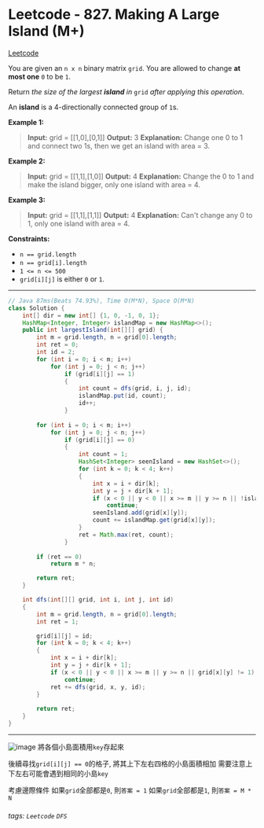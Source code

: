 # Leetcode - 827. Making A Large Island (M+)

[Leetcode](https://leetcode.com/problems/making-a-large-island/)

You are given an `n x n` binary matrix `grid`. You are allowed to change **at most one** `0` to be `1`.

Return _the size of the largest **island** in_ `grid` _after applying this operation_.

An **island** is a 4-directionally connected group of `1`s.

**Example 1:**

> **Input:** grid = [[1,0],[0,1]]
> **Output:** 3
> **Explanation:** Change one 0 to 1 and connect two 1s, then we get an island with area = 3.

**Example 2:**

> **Input:** grid = [[1,1],[1,0]]
> **Output:** 4
> **Explanation:** Change the 0 to 1 and make the island bigger, only one island with area = 4.

**Example 3:**

> **Input:** grid = [[1,1],[1,1]]
> **Output:** 4
> **Explanation:** Can't change any 0 to 1, only one island with area = 4.

**Constraints:**

-   `n == grid.length`
-   `n == grid[i].length`
-   `1 <= n <= 500`
-   `grid[i][j]` is either `0` or `1`.

---
```java
// Java 87ms(Beats 74.93%), Time O(M*N), Space O(M*N)
class Solution {
    int[] dir = new int[] {1, 0, -1, 0, 1};
    HashMap<Integer, Integer> islandMap = new HashMap<>();
    public int largestIsland(int[][] grid) {
        int m = grid.length, n = grid[0].length;
        int ret = 0;
        int id = 2;
        for (int i = 0; i < m; i++)
            for (int j = 0; j < n; j++)
                if (grid[i][j] == 1)
                {
                    int count = dfs(grid, i, j, id);
                    islandMap.put(id, count);
                    id++;
                }
        
        for (int i = 0; i < m; i++)
            for (int j = 0; j < n; j++)
                if (grid[i][j] == 0)
                {
                    int count = 1;
                    HashSet<Integer> seenIsland = new HashSet<>();
                    for (int k = 0; k < 4; k++)
                    {
                        int x = i + dir[k];
                        int y = j + dir[k + 1];
                        if (x < 0 || y < 0 || x >= m || y >= n || !islandMap.containsKey(grid[x][y]) || seenIsland.contains(grid[x][y]))
                            continue;
                        seenIsland.add(grid[x][y]);
                        count += islandMap.get(grid[x][y]);
                    }
                    ret = Math.max(ret, count);
                }
        
        if (ret == 0)
            return m * n;

        return ret;
    }

    int dfs(int[][] grid, int i, int j, int id)
    {
        int m = grid.length, n = grid[0].length;
        int ret = 1;

        grid[i][j] = id;        
        for (int k = 0; k < 4; k++)
        {
            int x = i + dir[k];
            int y = j + dir[k + 1];
            if (x < 0 || y < 0 || x >= m || y >= n || grid[x][y] != 1)
                continue;
            ret += dfs(grid, x, y, id);
        }
        
        return ret;
    }
}
```
---

![image](https://hackmd.io/_uploads/r1xClk5_kg.png)
將各個小島面積用`key`存起來

後續尋找`grid[i][j] == 0`的格子, 將其上下左右四格的小島面積相加
需要注意上下左右可能會遇到相同的小島`key`

考慮邊際條件
如果`grid`全部都是`0`, 則`答案 = 1`
如果`grid`全部都是`1`, 則`答案 = M * N`


###### tags: `Leetcode` `DFS`